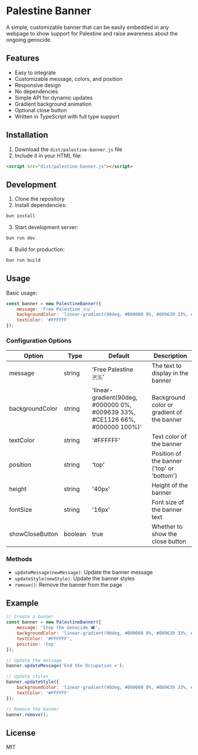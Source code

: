 # Palestine Banner

A simple, customizable banner that can be easily embedded in any webpage to show support for Palestine and raise awareness about the ongoing genocide.

## Features

- Easy to integrate
- Customizable message, colors, and position
- Responsive design
- No dependencies
- Simple API for dynamic updates
- Gradient background animation
- Optional close button
- Written in TypeScript with full type support

## Installation

1. Download the `dist/palestine-banner.js` file
2. Include it in your HTML file:

```html
<script src="dist/palestine-banner.js"></script>
```

## Development

1. Clone the repository
2. Install dependencies:
```bash
bun install
```
3. Start development server:
```bash
bun run dev
```
4. Build for production:
```bash
bun run build
```

## Usage

Basic usage:

```javascript
const banner = new PalestineBanner({
    message: 'Free Palestine 🇵🇸',
    backgroundColor: 'linear-gradient(90deg, #000000 0%, #009639 33%, #CE1126 66%, #000000 100%)',
    textColor: '#FFFFFF'
});
```

### Configuration Options

| Option | Type | Default | Description |
|--------|------|---------|-------------|
| message | string | 'Free Palestine 🇵🇸' | The text to display in the banner |
| backgroundColor | string | 'linear-gradient(90deg, #000000 0%, #009639 33%, #CE1126 66%, #000000 100%)' | Background color or gradient of the banner |
| textColor | string | '#FFFFFF' | Text color of the banner |
| position | string | 'top' | Position of the banner ('top' or 'bottom') |
| height | string | '40px' | Height of the banner |
| fontSize | string | '16px' | Font size of the banner text |
| showCloseButton | boolean | true | Whether to show the close button |

### Methods

- `updateMessage(newMessage)`: Update the banner message
- `updateStyle(newStyle)`: Update the banner styles
- `remove()`: Remove the banner from the page

## Example

```javascript
// Create a banner
const banner = new PalestineBanner({
    message: 'Stop the Genocide 🕊️',
    backgroundColor: 'linear-gradient(90deg, #000000 0%, #009639 33%, #CE1126 66%, #000000 100%)',
    textColor: '#FFFFFF',
    position: 'top'
});

// Update the message
banner.updateMessage('End the Occupation ✊');

// Update styles
banner.updateStyle({
    backgroundColor: 'linear-gradient(90deg, #000000 0%, #009639 33%, #CE1126 66%, #000000 100%)',
    textColor: '#FFFFFF'
});

// Remove the banner
banner.remove();
```

## License

MIT 